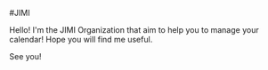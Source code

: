 #JIMI

Hello! I'm the JIMI Organization that aim to help you to manage your calendar!
Hope you will find me useful.

See you!
